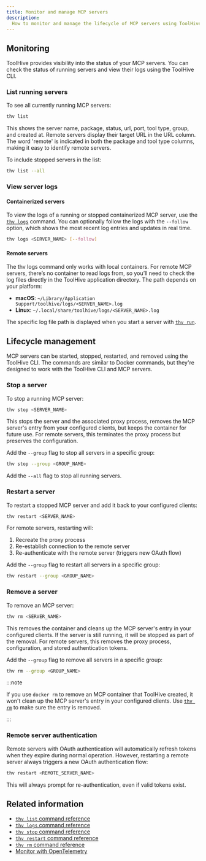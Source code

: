 ```yaml
---
title: Monitor and manage MCP servers
description:
  How to monitor and manage the lifecycle of MCP servers using ToolHive.
---
```


## Monitoring

ToolHive provides visibility into the status of your MCP servers. You can check
the status of running servers and view their logs using the ToolHive CLI.

### List running servers

To see all currently running MCP servers:

```bash
thv list
```

This shows the server name, package, status, url, port, tool type, group, and
created at. Remote servers display their target URL in the URL column. The word
'remote' is indicated in both the package and tool type columns, making it easy
to identify remote servers.

To include stopped servers in the list:

```bash
thv list --all
```

### View server logs

#### Containerized servers

To view the logs of a running or stopped containerized MCP server, use the
[`thv logs`](../reference/cli/thv_logs.md) command. You can optionally follow
the logs with the `--follow` option, which shows the most recent log entries and
updates in real time.

```bash
thv logs <SERVER_NAME> [--follow]
```

#### Remote servers

The thv logs command only works with local containers. For remote MCP servers,
there’s no container to read logs from, so you’ll need to check the log files
directly in the ToolHive application directory. The path depends on your
platform:

- **macOS**: `~/Library/Application Support/toolhive/logs/<SERVER_NAME>.log`
- **Linux**: `~/.local/share/toolhive/logs/<SERVER_NAME>.log`

The specific log file path is displayed when you start a server with
[`thv run`](../reference/cli/thv_run.md).

## Lifecycle management

MCP servers can be started, stopped, restarted, and removed using the ToolHive
CLI. The commands are similar to Docker commands, but they're designed to work
with the ToolHive CLI and MCP servers.

### Stop a server

To stop a running MCP server:

```bash
thv stop <SERVER_NAME>
```

This stops the server and the associated proxy process, removes the MCP server's
entry from your configured clients, but keeps the container for future use. For
remote servers, this terminates the proxy process but preserves the
configuration.

Add the `--group` flag to stop all servers in a specific group:

```bash
thv stop --group <GROUP_NAME>
```

Add the `--all` flag to stop all running servers.

### Restart a server

To restart a stopped MCP server and add it back to your configured clients:

```bash
thv restart <SERVER_NAME>
```

For remote servers, restarting will:

1. Recreate the proxy process
2. Re-establish connection to the remote server
3. Re-authenticate with the remote server (triggers new OAuth flow)

Add the `--group` flag to restart all servers in a specific group:

```bash
thv restart --group <GROUP_NAME>
```

### Remove a server

To remove an MCP server:

```bash
thv rm <SERVER_NAME>
```

This removes the container and cleans up the MCP server's entry in your
configured clients. If the server is still running, it will be stopped as part
of the removal. For remote servers, this removes the proxy process,
configuration, and stored authentication tokens.

Add the `--group` flag to remove all servers in a specific group:

```bash
thv rm --group <GROUP_NAME>
```

:::note

If you use `docker rm` to remove an MCP container that ToolHive created, it
won't clean up the MCP server's entry in your configured clients. Use
[`thv rm`](../reference/cli/thv_rm.md) to make sure the entry is removed.

:::

### Remote server authentication

Remote servers with OAuth authentication will automatically refresh tokens when
they expire during normal operation. However, restarting a remote server always
triggers a new OAuth authentication flow:

```bash
thv restart <REMOTE_SERVER_NAME>
```

This will always prompt for re-authentication, even if valid tokens exist.

## Related information

- [`thv list` command reference](../reference/cli/thv_list.md)
- [`thv logs` command reference](../reference/cli/thv_logs.md)
- [`thv stop` command reference](../reference/cli/thv_stop.md)
- [`thv restart` command reference](../reference/cli/thv_restart.md)
- [`thv rm` command reference](../reference/cli/thv_rm.md)
- [Monitor with OpenTelemetry](../guides-cli/telemetry-and-metrics.md)
